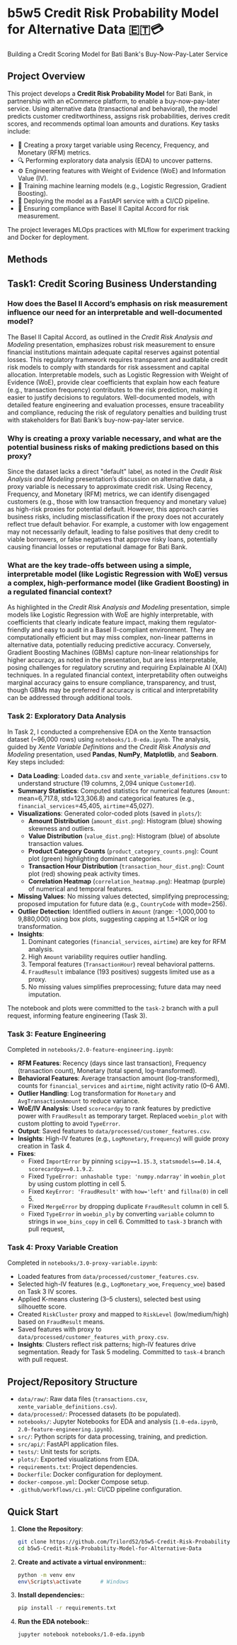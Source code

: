 # b5w5 Credit Risk Probability Model for Alternative Data 🇪🇹💳

Building a Credit Scoring Model for Bati Bank's Buy-Now-Pay-Later Service

## Project Overview
This project develops a **Credit Risk Probability Model** for Bati Bank, in partnership with an eCommerce platform, to enable a buy-now-pay-later service. Using alternative data (transactional and behavioral), the model predicts customer creditworthiness, assigns risk probabilities, derives credit scores, and recommends optimal loan amounts and durations. Key tasks include:

- 🧠 Creating a proxy target variable using Recency, Frequency, and Monetary (RFM) metrics.
- 🔍 Performing exploratory data analysis (EDA) to uncover patterns.
- ⚙️ Engineering features with Weight of Evidence (WoE) and Information Value (IV).
- 🤖 Training machine learning models (e.g., Logistic Regression, Gradient Boosting).
- 🚀 Deploying the model as a FastAPI service with a CI/CD pipeline.
- 📜 Ensuring compliance with Basel II Capital Accord for risk measurement.

The project leverages MLOps practices with MLflow for experiment tracking and Docker for deployment.

## Methods

## Task1: Credit Scoring Business Understanding

### How does the Basel II Accord’s emphasis on risk measurement influence our need for an interpretable and well-documented model?
The Basel II Capital Accord, as outlined in the *Credit Risk Analysis and Modeling* presentation, emphasizes robust risk measurement to ensure financial institutions maintain adequate capital reserves against potential losses. This regulatory framework requires transparent and auditable credit risk models to comply with standards for risk assessment and capital allocation. Interpretable models, such as Logistic Regression with Weight of Evidence (WoE), provide clear coefficients that explain how each feature (e.g., transaction frequency) contributes to the risk prediction, making it easier to justify decisions to regulators. Well-documented models, with detailed feature engineering and evaluation processes, ensure traceability and compliance, reducing the risk of regulatory penalties and building trust with stakeholders for Bati Bank’s buy-now-pay-later service.

### Why is creating a proxy variable necessary, and what are the potential business risks of making predictions based on this proxy?
Since the dataset lacks a direct "default" label, as noted in the *Credit Risk Analysis and Modeling* presentation’s discussion on alternative data, a proxy variable is necessary to approximate credit risk. Using Recency, Frequency, and Monetary (RFM) metrics, we can identify disengaged customers (e.g., those with low transaction frequency and monetary value) as high-risk proxies for potential default. However, this approach carries business risks, including misclassification if the proxy does not accurately reflect true default behavior. For example, a customer with low engagement may not necessarily default, leading to false positives that deny credit to viable borrowers, or false negatives that approve risky loans, potentially causing financial losses or reputational damage for Bati Bank.

### What are the key trade-offs between using a simple, interpretable model (like Logistic Regression with WoE) versus a complex, high-performance model (like Gradient Boosting) in a regulated financial context?
As highlighted in the *Credit Risk Analysis and Modeling* presentation, simple models like Logistic Regression with WoE are highly interpretable, with coefficients that clearly indicate feature impact, making them regulator-friendly and easy to audit in a Basel II-compliant environment. They are computationally efficient but may miss complex, non-linear patterns in alternative data, potentially reducing predictive accuracy. Conversely, Gradient Boosting Machines (GBMs) capture non-linear relationships for higher accuracy, as noted in the presentation, but are less interpretable, posing challenges for regulatory scrutiny and requiring Explainable AI (XAI) techniques. In a regulated financial context, interpretability often outweighs marginal accuracy gains to ensure compliance, transparency, and trust, though GBMs may be preferred if accuracy is critical and interpretability can be addressed through additional tools.

### Task 2: Exploratory Data Analysis

In Task 2, I conducted a comprehensive EDA on the Xente transaction dataset (~96,000 rows) using `notebooks/1.0-eda.ipynb`. The analysis, guided by *Xente Variable Definitions* and the *Credit Risk Analysis and Modeling* presentation, used **Pandas**, **NumPy**, **Matplotlib**, and **Seaborn**. Key steps included:
- **Data Loading**: Loaded `data.csv` and `xente_variable_definitions.csv` to understand structure (19 columns, 2,094 unique `CustomerId`).
- **Summary Statistics**: Computed statistics for numerical features (`Amount`: mean=6,717.8, std=123,306.8) and categorical features (e.g., `financial_services`=45,405, `airtime`=45,027).
- **Visualizations**: Generated color-coded plots (saved in `plots/`):
  - **Amount Distribution** (`amount_dist.png`): Histogram (blue) showing skewness and outliers.
  - **Value Distribution** (`value_dist.png`): Histogram (blue) of absolute transaction values.
  - **Product Category Counts** (`product_category_counts.png`): Count plot (green) highlighting dominant categories.
  - **Transaction Hour Distribution** (`transaction_hour_dist.png`): Count plot (red) showing peak activity times.
  - **Correlation Heatmap** (`correlation_heatmap.png`): Heatmap (purple) of numerical and temporal features.
- **Missing Values**: No missing values detected, simplifying preprocessing; proposed imputation for future data (e.g., `CountryCode` with mode=256).
- **Outlier Detection**: Identified outliers in `Amount` (range: -1,000,000 to 9,880,000) using box plots, suggesting capping at 1.5*IQR or log transformation.
- **Insights**:
  1. Dominant categories (`financial_services`, `airtime`) are key for RFM analysis.
  2. High `Amount` variability requires outlier handling.
  3. Temporal features (`TransactionHour`) reveal behavioral patterns.
  4. `FraudResult` imbalance (193 positives) suggests limited use as a proxy.
  5. No missing values simplifies preprocessing; future data may need imputation.

The notebook and plots were committed to the `task-2` branch with a pull request, informing feature engineering (Task 3).

### Task 3: Feature Engineering

Completed in `notebooks/2.0-feature-engineering.ipynb`:
- **RFM Features**: Recency (days since last transaction), Frequency (transaction count), Monetary (total spend, log-transformed).
- **Behavioral Features**: Average transaction amount (log-transformed), counts for `financial_services` and `airtime`, night activity ratio (0–6 AM).
- **Outlier Handling**: Log transformation for `Monetary` and `AvgTransactionAmount` to reduce variance.
- **WoE/IV Analysis**: Used `scorecardpy` to rank features by predictive power with `FraudResult` as temporary target. Replaced `woebin_plot` with custom plotting to avoid `TypeError`.
- **Output**: Saved features to `data/processed/customer_features.csv`.
- **Insights**: High-IV features (e.g., `LogMonetary`, `Frequency`) will guide proxy creation in Task 4.
- **Fixes**: 
  - Fixed `ImportError` by pinning `scipy==1.15.3`, `statsmodels==0.14.4`, `scorecardpy==0.1.9.2`.
  - Fixed `TypeError: unhashable type: 'numpy.ndarray'` in `woebin_plot` by using custom plotting in cell 5.
  - Fixed `KeyError: 'FraudResult'` with `how='left'` and `fillna(0)` in cell 5.
  - Fixed `MergeError` by dropping duplicate `FraudResult` column in cell 5.
  - Fixed `TypeError` in `woebin_ply` by converting `variable` column to strings in `woe_bins_copy` in cell 6.
Committed to `task-3` branch with pull request,


### Task 4: Proxy Variable Creation

Completed in `notebooks/3.0-proxy-variable.ipynb`:
- Loaded features from `data/processed/customer_features.csv`.
- Selected high-IV features (e.g., `LogMonetary_woe`, `Frequency_woe`) based on Task 3 IV scores.
- Applied K-means clustering (3–5 clusters), selected best using silhouette score.
- Created `RiskCluster` proxy and mapped to `RiskLevel` (low/medium/high) based on `FraudResult` means.
- Saved features with proxy to `data/processed/customer_features_with_proxy.csv`.
- **Insights**: Clusters reflect risk patterns; high-IV features drive segmentation. Ready for Task 5 modeling.
Committed to `task-4` branch with pull request.



## Project/Repository Structure

- `data/raw/`: Raw data files (`transactions.csv`, `xente_variable_definitions.csv`).
- `data/processed/`: Processed datasets (to be populated).
- `notebooks/`: Jupyter Notebooks for EDA and analysis (`1.0-eda.ipynb`, `2.0-feature-engineering.ipynb`).
- `src/`: Python scripts for data processing, training, and prediction.
- `src/api/`: FastAPI application files.
- `tests/`: Unit tests for scripts.
- `plots/`: Exported visualizations from EDA.
- `requirements.txt`: Project dependencies.
- `Dockerfile`: Docker configuration for deployment.
- `docker-compose.yml`: Docker Compose setup.
- `.github/workflows/ci.yml`: CI/CD pipeline configuration.

## Quick Start
1. **Clone the Repository**:
   ```bash
   git clone https://github.com/Trilord52/b5w5-Credit-Risk-Probability-Model-for-Alternative-Data.git
   cd b5w5-Credit-Risk-Probability-Model-for-Alternative-Data
2. **Create and activate a virtual environment:**:
    ```bash
    python -m venv env
    env\Scripts\activate      # Windows
3. **Install dependencies:**:
    ```bash
    pip install -r requirements.txt
4. **Run the EDA notebook:**:
    ```bash
    jupyter notebook notebooks/1.0-eda.ipynb
